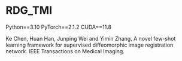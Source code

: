 # RDG_TMI
Python==3.10
PyTorch==2.1.2
CUDA==11.8

Ke Chen, Huan Han, Junping Wei and Yimin Zhang. A novel few-shot learning framework for supervised diffeomorphic image registration network. IEEE Transactions on Medical Imaging.
